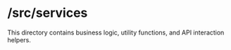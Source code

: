 # /src/services

This directory contains business logic, utility functions, and API interaction helpers.
